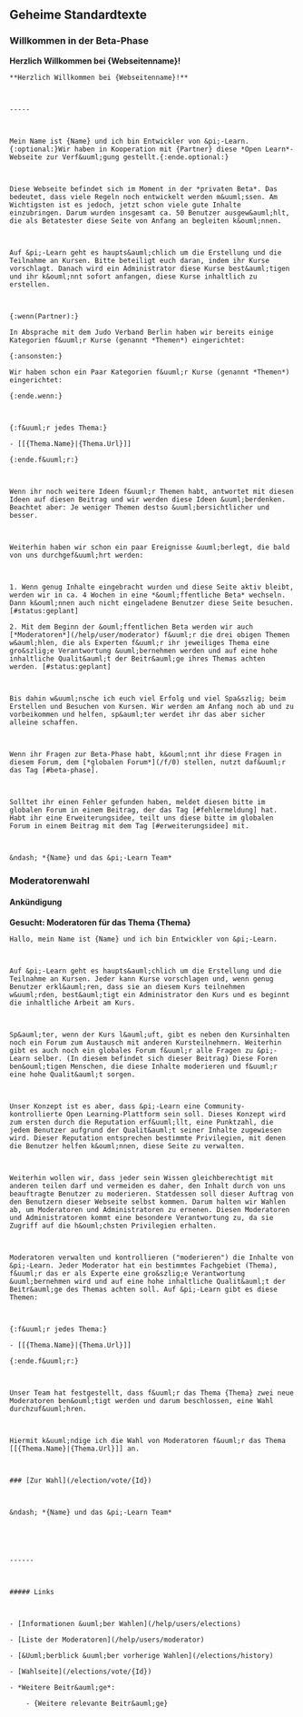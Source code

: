 ## Geheime Standardtexte

### Willkommen in der Beta-Phase

**Herzlich Willkommen bei {Webseitenname}!**

	**Herzlich Willkommen bei {Webseitenname}!**

	-----

	Mein Name ist {Name} und ich bin Entwickler von &pi;-Learn. {:optional:}Wir haben in Kooperation mit {Partner} diese *Open Learn*-Webseite zur Verf&uuml;gung gestellt.{:ende.optional:}

	Diese Webseite befindet sich im Moment in der *privaten Beta*. Das bedeutet, dass viele Regeln noch entwickelt werden m&uuml;ssen. Am Wichtigsten ist es jedoch, jetzt schon viele gute Inhalte einzubringen. Darum wurden insgesamt ca. 50 Benutzer ausgew&auml;hlt, die als Betatester diese Seite von Anfang an begleiten k&ouml;nnen.

	Auf &pi;-Learn geht es haupts&auml;chlich um die Erstellung und die Teilnahme an Kursen. Bitte beteiligt euch daran, indem ihr Kurse vorschlagt. Danach wird ein Administrator diese Kurse best&auml;tigen und ihr k&ouml;nnt sofort anfangen, diese Kurse inhaltlich zu erstellen.

	{:wenn(Partner):}
	In Absprache mit dem Judo Verband Berlin haben wir bereits einige Kategorien f&uuml;r Kurse (genannt *Themen*) eingerichtet:
	{:ansonsten:}
	Wir haben schon ein Paar Kategorien f&uuml;r Kurse (genannt *Themen*) eingerichtet:
	{:ende.wenn:}

	{:f&uuml;r jedes Thema:}
	- [[{Thema.Name}|{Thema.Url}]]
	{:ende.f&uuml;r:}

	Wenn ihr noch weitere Ideen f&uuml;r Themen habt, antwortet mit diesen Ideen auf diesen Beitrag und wir werden diese Ideen &uuml;berdenken. Beachtet aber: Je weniger Themen destso &uuml;bersichtlicher und besser.

	Weiterhin haben wir schon ein paar Ereignisse &uuml;berlegt, die bald von uns durchgef&uuml;hrt werden:

	1. Wenn genug Inhalte eingebracht wurden und diese Seite aktiv bleibt, werden wir in ca. 4 Wochen in eine *&ouml;ffentliche Beta* wechseln. Dann k&ouml;nnen auch nicht eingeladene Benutzer diese Seite besuchen. [#status:geplant]
	2. Mit dem Beginn der &ouml;ffentlichen Beta werden wir auch [*Moderatoren*](/help/user/moderator) f&uuml;r die drei obigen Themen w&auml;hlen, die als Experten f&uuml;r ihr jeweiliges Thema eine gro&szlig;e Verantwortung &uuml;bernehmen werden und auf eine hohe inhaltliche Qualit&auml;t der Beitr&auml;ge ihres Themas achten werden. [#status:geplant]

	Bis dahin w&uuml;nsche ich euch viel Erfolg und viel Spa&szlig; beim Erstellen und Besuchen von Kursen. Wir werden am Anfang noch ab und zu vorbeikommen und helfen, sp&auml;ter werdet ihr das aber sicher alleine schaffen.

	Wenn ihr Fragen zur Beta-Phase habt, k&ouml;nnt ihr diese Fragen in diesem Forum, dem [*globalen Forum*](/f/0) stellen, nutzt daf&uuml;r das Tag [#beta-phase].

	Solltet ihr einen Fehler gefunden haben, meldet diesen bitte im globalen Forum in einem Beitrag, der das Tag [#fehlermeldung] hat. Habt ihr eine Erweiterungsidee, teilt uns diese bitte im globalen Forum in einem Beitrag mit dem Tag [#erweiterungsidee] mit.

	&ndash; *{Name} und das &pi;-Learn Team*


### Moderatorenwahl

#### Ank&uuml;ndigung

**Gesucht: Moderatoren f&uuml;r das Thema {Thema}**

	Hallo, mein Name ist {Name} und ich bin Entwickler von &pi;-Learn.

	Auf &pi;-Learn geht es haupts&auml;chlich um die Erstellung und die Teilnahme an Kursen. Jeder kann Kurse vorschlagen und, wenn genug Benutzer erkl&auml;ren, dass sie an diesem Kurs teilnehmen w&uuml;rden, best&auml;tigt ein Administrator den Kurs und es beginnt die inhaltliche Arbeit am Kurs.

	Sp&auml;ter, wenn der Kurs l&auml;uft, gibt es neben den Kursinhalten noch ein Forum zum Austausch mit anderen Kursteilnehmern. Weiterhin gibt es auch noch ein globales Forum f&uuml;r alle Fragen zu &pi;-Learn selber. (In diesem befindet sich dieser Beitrag) Diese Foren ben&ouml;tigen Menschen, die diese Inhalte moderieren und f&uuml;r eine hohe Qualit&auml;t sorgen.

	Unser Konzept ist es aber, dass &pi;-Learn eine Community-kontrollierte Open Learning-Plattform sein soll. Dieses Konzept wird zum ersten durch die Reputation erf&uuml;llt, eine Punktzahl, die jedem Benutzer aufgrund der Qualit&auml;t seiner Inhalte zugewiesen wird. Dieser Reputation entsprechen bestimmte Privilegien, mit denen die Benutzer helfen k&ouml;nnen, diese Seite zu verwalten.

	Weiterhin wollen wir, dass jeder sein Wissen gleichberechtigt mit anderen teilen darf und vermeiden es daher, den Inhalt durch von uns beauftragte Benutzer zu moderieren. Statdessen soll dieser Auftrag von den Benutzern dieser Webseite selbst kommen. Darum halten wir Wahlen ab, um Moderatoren und Administratoren zu ernenen. Diesen Moderatoren und Administratoren kommt eine besondere Verantwortung zu, da sie Zugriff auf die h&ouml;chsten Privilegien erhalten.

	Moderatoren verwalten und kontrollieren ("moderieren") die Inhalte von &pi;-Learn. Jeder Moderator hat ein bestimmtes Fachgebiet (Thema), f&uuml;r das er als Experte eine gro&szlig;e Verantwortung &uuml;bernehmen wird und auf eine hohe inhaltliche Qualit&auml;t der Beitr&auml;ge des Themas achten soll. Auf &pi;-Learn gibt es diese Themen:

	{:f&uuml;r jedes Thema:}
	- [[{Thema.Name}|{Thema.Url}]]
	{:ende.f&uuml;r:}

	Unser Team hat festgestellt, dass f&uuml;r das Thema {Thema} zwei neue Moderatoren ben&ouml;tigt werden und darum beschlossen, eine Wahl durchzuf&uuml;hren.

	Hiermit k&uuml;ndige ich die Wahl von Moderatoren f&uuml;r das Thema [[{Thema.Name}|{Thema.Url}]] an.

	### [Zur Wahl](/election/vote/{Id})

	&ndash; *{Name} und das &pi;-Learn Team*


	------

	##### Links

	- [Informationen &uuml;ber Wahlen](/help/users/elections)
	- [Liste der Moderatoren](/help/users/moderator)
	- [&Uuml;berblick &uuml;ber vorherige Wahlen](/elections/history)
	- [Wahlseite](/elections/vote/{Id})
	- *Weitere Beitr&auml;ge*:
		- {Weitere relevante Beitr&auml;ge}